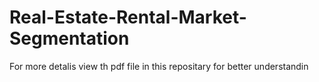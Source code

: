 # Real-Estate-Rental-Market-Segmentation
For more detalis view th pdf file in this repositary for better understandin

